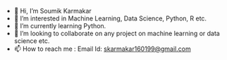 - 👋 Hi, I’m Soumik Karmakar
- 👀 I’m interested in Machine Learning, Data Science, Python, R etc.
- 🌱 I’m currently learning Python.
- 💞️ I’m looking to collaborate on any project on machine learning or data science etc.
- 📫 How to reach me : Email Id: skarmakar160199@gmail.com

<!---
s-karmakar16/s-karmakar16 is a ✨ special ✨ repository because its `README.md` (this file) appears on your GitHub profile.
You can click the Preview link to take a look at your changes.
--->
